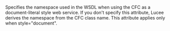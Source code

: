 Specifies the namespace used in the WSDL when
using the CFC as a document-literal style web service.
If you don't specify this attribute, Lucee
derives the namespace from the CFC class name.
This attribute applies only when style="document".